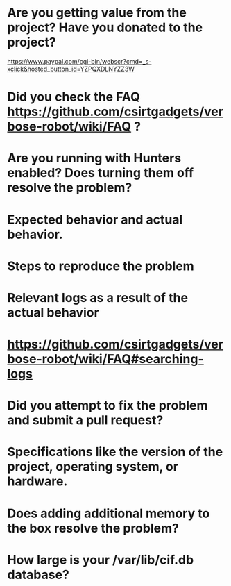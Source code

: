 # Are you getting value from the project? Have you donated to the project?

https://www.paypal.com/cgi-bin/webscr?cmd=_s-xclick&hosted_button_id=YZPQXDLNYZZ3W

# Did you check the FAQ https://github.com/csirtgadgets/verbose-robot/wiki/FAQ ?

# Are you running with Hunters enabled? Does turning them off resolve the problem?

# Expected behavior and actual behavior.

# Steps to reproduce the problem

# Relevant logs as a result of the actual behavior
# https://github.com/csirtgadgets/verbose-robot/wiki/FAQ#searching-logs

# Did you attempt to fix the problem and submit a pull request?

# Specifications like the version of the project, operating system, or hardware.

# Does adding additional memory to the box resolve the problem?

# How large is your /var/lib/cif.db database?
